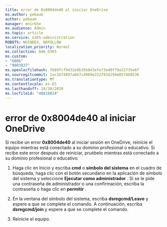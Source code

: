 ```yaml
---
title: error de 0x8004de40 al iniciar OneDrive
ms.author: pebaum
author: pebaum
manager: mnirkhe
ms.audience: Admin
ms.topic: article
ms.service: o365-administration
ROBOTS: NOINDEX, NOFOLLOW
localization_priority: Normal
ms.collection: Adm_O365
ms.custom:
- "6886"
- "9003837"
ms.openlocfilehash: f689fcf9432e9b356843efe73ed0f79a32735e6f
ms.sourcegitcommit: 1ac3474897abb7c4969e222f934294e05f468536
ms.translationtype: MT
ms.contentlocale: es-ES
ms.lasthandoff: 10/30/2020
ms.locfileid: "48816024"
---
```

# <a name="0x8004de40-error-when-launching-onedrive"></a>error de 0x8004de40 al iniciar OneDrive

Si recibe un error **0x8004de40** al iniciar sesión en OneDrive, reinicie el equipo mientras está conectado a su dominio profesional o educativo. Si recibe este error después de reiniciar, pruébelo mientras está conectado a su dominio profesional o educativo:

1. Haga clic en Inicio y escriba **cmd** o **símbolo del sistema**  en el cuadro de búsqueda, haga clic con el botón secundario en la aplicación de símbolo del sistema y seleccione  **Ejecutar como administrador** . Si se le pide una contraseña de administrador o una confirmación, escriba la contraseña o haga clic en **permitir** .  

2. En la ventana del símbolo del sistema, escriba **dsregcmd/Leave**  y espere a que se complete el comando. A continuación, escriba **dsregcmd/join** y espere a que se complete el comando.
3. Reinicie el equipo.
